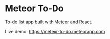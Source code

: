 # Meteor To-Do

To-do list app built with Meteor and React.

Live demo: https://meteor-to-do.meteorapp.com